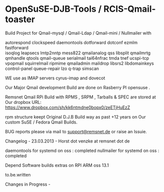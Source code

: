 OpenSuSE-DJB-Tools / RCIS-Qmail-toaster 
===========================================

Build Project for Qmail-mysql / Qmail-Ldap  / Qmail-mini / Nullmailer  with 

autorespond clockspeed daemontools  dotforward dotconf ezmlm fastforward  
isoqlog leapsecs lmtp2nntp mess822 qmailanalog qss libsplit
qmailmrtg qmhandle qtools qmail-queue serialmail tai64nfrac tmda tnef ucspi-tcp
vpopmail squirrelmail ripmime qmailadmin maildrop libsrs2 libdomainkeys
control-panel queue-repair lzo 
q-trap simscan

WE use as IMAP servers cyrus-imap and dovecot

Our Major Qmail development Build are done on Rasberry PI opensuse .

Remsnet Qmail  RPi Build with RPMS , SRPM , Tarballs & SPEC are stored at Our dropbox URL:
 https://www.dropbox.com/sh/kk6ntmdne0bopx0/zeETjHuEzZ

rpm structure keept Original D.J.B Build way  as past +12 years on Our custom SuSE / Fedora  Qmail Builds.

BUG reports please via mail to support@remsnet.de or raise an Issuie.


Changelog - 23.03.2013 - Horst dot venzke at remsnet dot de

 daemontools for systemd  on oss   : completed 
 nullmailer for systemd   on oss   : completed 


Depend Software builds extras on RPI ARM oss 13.1

 to.be.written
 
Changes in  Progress  - 
